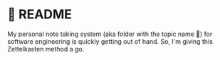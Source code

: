 # 📝 README 

My personal note taking system (aka folder with the topic name 🤣) for software engineering is quickly getting out of hand. So, I'm giving this Zettelkasten method a go.
